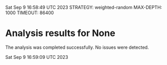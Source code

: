 Sat Sep  9 16:58:49 UTC 2023
STRATEGY: weighted-random
MAX-DEPTH: 1000
TIMEOUT: 86400
# Analysis results for None
The analysis was completed successfully. No issues were detected.

Sat Sep  9 16:59:09 UTC 2023
